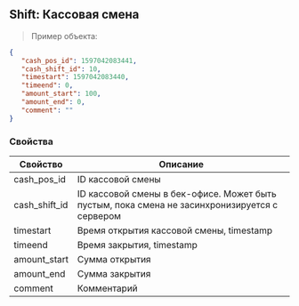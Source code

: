 ## Shift: Кассовая смена

> Пример объекта: 

```json
{
   "cash_pos_id": 1597042083441,
   "cash_shift_id": 10,
   "timestart": 1597042083440,
   "timeend": 0,
   "amount_start": 100,
   "amount_end": 0,
   "comment": ""
}
```

### Свойства

Свойство | Описание
-------- | --------
cash_pos_id | ID кассовой смены
cash_shift_id | ID кассовой смены в бек-офисе. Может быть пустым, пока смена не засинхронизируется с сервером
timestart | Время открытия кассовой смены, timestamp
timeend | Время закрытия, timestamp
amount_start | Сумма открытия
amount_end | Сумма закрытия
comment | Комментарий
